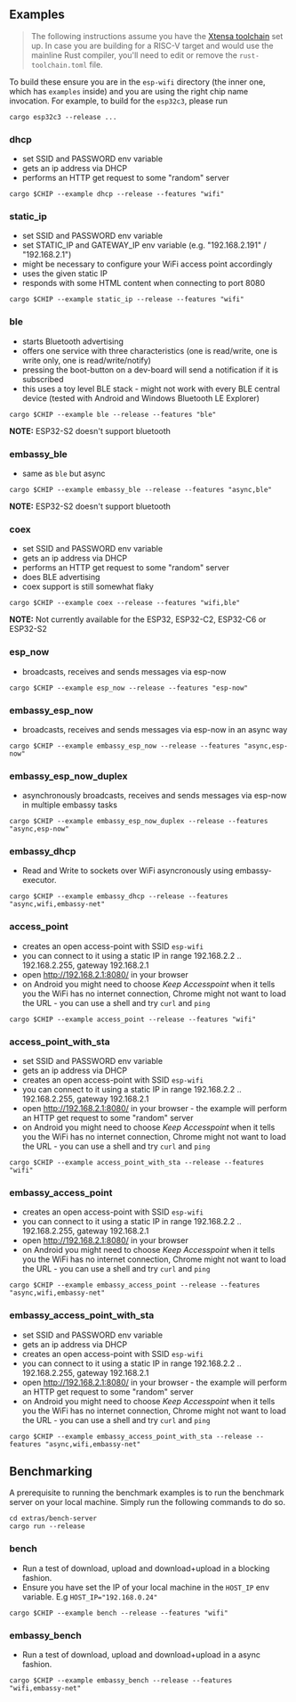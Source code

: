 ## Examples

 > The following instructions assume you have the [Xtensa toolchain](https://esp-rs.github.io/book/installation/riscv-and-xtensa.html) set up. In case you are building for a RISC-V target and would use
the mainline Rust compiler, you'll need to edit or remove the `rust-toolchain.toml` file.

To build these ensure you are in the `esp-wifi` directory (the inner one, which has `examples` inside) and you are using the right chip name invocation. For example, to build for the `esp32c3`, please run 

```
cargo esp32c3 --release ...
```

### dhcp

- set SSID and PASSWORD env variable
- gets an ip address via DHCP
- performs an HTTP get request to some "random" server

`cargo $CHIP --example dhcp --release --features "wifi"`

### static_ip

- set SSID and PASSWORD env variable
- set STATIC_IP and GATEWAY_IP env variable (e.g. "192.168.2.191" / "192.168.2.1")
- might be necessary to configure your WiFi access point accordingly
- uses the given static IP
- responds with some HTML content when connecting to port 8080

`cargo $CHIP --example static_ip --release --features "wifi"`

### ble

- starts Bluetooth advertising
- offers one service with three characteristics (one is read/write, one is write only, one is read/write/notify)
- pressing the boot-button on a dev-board will send a notification if it is subscribed
- this uses a toy level BLE stack - might not work with every BLE central device (tested with Android and Windows Bluetooth LE Explorer)

`cargo $CHIP --example ble --release --features "ble"`

**NOTE:** ESP32-S2 doesn't support bluetooth

### embassy_ble

- same as `ble` but async

`cargo $CHIP --example embassy_ble --release --features "async,ble"`

**NOTE:** ESP32-S2 doesn't support bluetooth

### coex

- set SSID and PASSWORD env variable
- gets an ip address via DHCP
- performs an HTTP get request to some "random" server
- does BLE advertising
- coex support is still somewhat flaky

`cargo $CHIP --example coex --release --features "wifi,ble"`

**NOTE:** Not currently available for the ESP32, ESP32-C2, ESP32-C6 or ESP32-S2

### esp_now

- broadcasts, receives and sends messages via esp-now

`cargo $CHIP --example esp_now --release --features "esp-now"`

### embassy_esp_now

- broadcasts, receives and sends messages via esp-now in an async way

`cargo $CHIP --example embassy_esp_now --release --features "async,esp-now"`

### embassy_esp_now_duplex

- asynchronously broadcasts, receives and sends messages via esp-now in multiple embassy tasks

`cargo $CHIP --example embassy_esp_now_duplex --release --features "async,esp-now"`

### embassy_dhcp

- Read and Write to sockets over WiFi asyncronously using embassy-executor.

`cargo $CHIP --example embassy_dhcp --release --features "async,wifi,embassy-net"`

### access_point

- creates an open access-point with SSID `esp-wifi`
- you can connect to it using a static IP in range 192.168.2.2 .. 192.168.2.255, gateway 192.168.2.1
- open http://192.168.2.1:8080/ in your browser
- on Android you might need to choose _Keep Accesspoint_ when it tells you the WiFi has no internet connection, Chrome might not want to load the URL - you can use a shell and try `curl` and `ping`

`cargo $CHIP --example access_point --release --features "wifi"`

### access_point_with_sta

- set SSID and PASSWORD env variable
- gets an ip address via DHCP
- creates an open access-point with SSID `esp-wifi`
- you can connect to it using a static IP in range 192.168.2.2 .. 192.168.2.255, gateway 192.168.2.1
- open http://192.168.2.1:8080/ in your browser - the example will perform an HTTP get request to some "random" server
- on Android you might need to choose _Keep Accesspoint_ when it tells you the WiFi has no internet connection, Chrome might not want to load the URL - you can use a shell and try `curl` and `ping`

`cargo $CHIP --example access_point_with_sta --release --features "wifi"`

### embassy_access_point

- creates an open access-point with SSID `esp-wifi`
- you can connect to it using a static IP in range 192.168.2.2 .. 192.168.2.255, gateway 192.168.2.1
- open http://192.168.2.1:8080/ in your browser
- on Android you might need to choose _Keep Accesspoint_ when it tells you the WiFi has no internet connection, Chrome might not want to load the URL - you can use a shell and try `curl` and `ping`

`cargo $CHIP --example embassy_access_point --release --features "async,wifi,embassy-net"`

### embassy_access_point_with_sta

- set SSID and PASSWORD env variable
- gets an ip address via DHCP
- creates an open access-point with SSID `esp-wifi`
- you can connect to it using a static IP in range 192.168.2.2 .. 192.168.2.255, gateway 192.168.2.1
- open http://192.168.2.1:8080/ in your browser - the example will perform an HTTP get request to some "random" server
- on Android you might need to choose _Keep Accesspoint_ when it tells you the WiFi has no internet connection, Chrome might not want to load the URL - you can use a shell and try `curl` and `ping`

`cargo $CHIP --example embassy_access_point_with_sta --release --features "async,wifi,embassy-net"`

## Benchmarking

A prerequisite to running the benchmark examples is to run the benchmark server on your local machine. Simply run the following commands to do so.

```
cd extras/bench-server
cargo run --release
```

### bench

- Run a test of download, upload and download+upload in a blocking fashion.
- Ensure you have set the IP of your local machine in the `HOST_IP` env variable. E.g `HOST_IP="192.168.0.24"`

`cargo $CHIP --example bench --release --features "wifi"`

### embassy_bench

- Run a test of download, upload and download+upload in a async fashion.

`cargo $CHIP --example embassy_bench --release --features "wifi,embassy-net"`